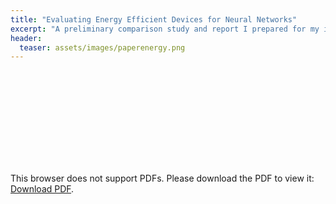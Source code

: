```yaml
---
title: "Evaluating Energy Efficient Devices for Neural Networks"
excerpt: "A preliminary comparison study and report I prepared for my independent project work"
header:
  teaser: assets/images/paperenergy.png
---
```


<object data="/LCNN.pdf" type="application/pdf" width="1000px" height="1000px">
    <embed src="/LCNN.pdf">
        <p>This browser does not support PDFs. Please download the PDF to view it: <a href="http://ajinkyaghadge.github.io/LCNN.pdf">Download PDF</a>.</p>
    </embed>
</object>